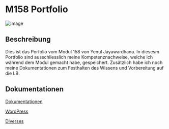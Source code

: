 # M158 Portfolio

![image](https://github.com/user-attachments/assets/8bf30f96-9832-4e9f-a997-b0f001a5dca3)


## Beschreibung

Dies ist das Porfolio vom Modul 158 von Yenul Jayawardhana. In diesesm Portfolio sind ausschliesslich meine Kompetenznachweise, welche ich während dem Modul gemacht habe, gespeichert. Zusätzlich habe ich noch meine Dokumentationen zum Festhalten des Wissens und Vorbereitung auf die LB.

## Dokumentationen

[Dokumentationen](https://github.com/yja06/M158/tree/main/01%20-%20Dokumentation)

[WordPress](https://github.com/yja06/M158/tree/main/02%20-%20WordPress)

[Diverses](https://github.com/yja06/M158/tree/main/Diverses)
